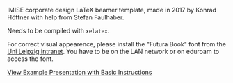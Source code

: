IMISE corporate design LaTeX beamer template, made in 2017 by Konrad Höffner with help from Stefan Faulhaber.

Needs to be compiled with `xelatex`.

For correct visual appearence, please install the "Futura Book" font from the [Uni Leipzig intranet](http://www.zv.uni-leipzig.de/fileadmin/user_upload/intranet/Dezernat_5/Corporate_Design/gestaltungselemente/ul_futura_latex.zip). You have to be on the LAN network or on eduroam to access the font.

[View Example Presentation with Basic Instructions](https://github.com/IMISE/imise-beamertheme/releases/download/0.1/imisetest.pdf)
